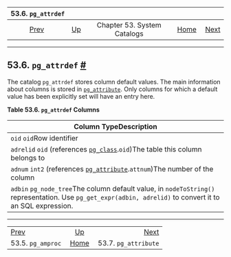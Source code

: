 <!--?xml version="1.0" encoding="UTF-8" standalone="no"?-->

|                 53.6. `pg_attrdef`                |                                                   |                             |                                                       |                                                         |
| :-----------------------------------------------: | :------------------------------------------------ | :-------------------------: | ----------------------------------------------------: | ------------------------------------------------------: |
| [Prev](catalog-pg-amproc.html "53.5. pg_amproc")  | [Up](catalogs.html "Chapter 53. System Catalogs") | Chapter 53. System Catalogs | [Home](index.html "PostgreSQL 17devel Documentation") |  [Next](catalog-pg-attribute.html "53.7. pg_attribute") |

***

## 53.6. `pg_attrdef` [#](#CATALOG-PG-ATTRDEF)

The catalog `pg_attrdef` stores column default values. The main information about columns is stored in [`pg_attribute`](catalog-pg-attribute.html "53.7. pg_attribute"). Only columns for which a default value has been explicitly set will have an entry here.

**Table 53.6. `pg_attrdef` Columns**

| Column TypeDescription                                                                                                                                    |
| --------------------------------------------------------------------------------------------------------------------------------------------------------- |
| `oid` `oid`Row identifier                                                                                                                                 |
| `adrelid` `oid` (references [`pg_class`](catalog-pg-class.html "53.11. pg_class").`oid`)The table this column belongs to                                  |
| `adnum` `int2` (references [`pg_attribute`](catalog-pg-attribute.html "53.7. pg_attribute").`attnum`)The number of the column                             |
| `adbin` `pg_node_tree`The column default value, in `nodeToString()` representation. Use `pg_get_expr(adbin, adrelid)` to convert it to an SQL expression. |

***

|                                                   |                                                       |                                                         |
| :------------------------------------------------ | :---------------------------------------------------: | ------------------------------------------------------: |
| [Prev](catalog-pg-amproc.html "53.5. pg_amproc")  |   [Up](catalogs.html "Chapter 53. System Catalogs")   |  [Next](catalog-pg-attribute.html "53.7. pg_attribute") |
| 53.5. `pg_amproc`                                 | [Home](index.html "PostgreSQL 17devel Documentation") |                                    53.7. `pg_attribute` |
